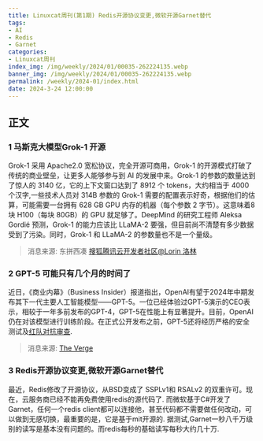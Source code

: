 ```yaml
---
title: Linuxcat周刊(第1期) Redis开源协议变更,微软开源Garnet替代
tags: 
- AI
- Redis 
- Garnet
categories: 
- Linuxcat周刊
index_img: /img/weekly/2024/01/00035-262224135.webp
banner_img: /img/weekly/2024/01/00035-262224135.webp
permalink: /weekly/2024-01/index.html
date: 2024-3-24 12:00:00
---
```

## 正文

### 1 马斯克大模型Grok-1 开源

Grok-1 采用 Apache2.0 宽松协议，完全开源可商用，Grok-1 的开源模式打破了传统的商业壁垒，让更多人能够参与到 AI 的发展中来。Grok-1 的参数的数量达到了惊人的 3140 亿，它的上下文窗口达到了 8912 个 tokens，大约相当于 4000 个汉字,一些技术人员对 314B 参数的 Grok-1 需要的配置表示好奇，根据他们的估算，可能需要一台拥有 628 GB GPU 内存的机器（每个参数 2 字节）。这意味着8块 H100（每块 80GB）的 GPU 就足够了。DeepMind 的研究工程师 Aleksa Gordié 预测，Grok-1 的能力应该比 LLaMA-2 要强，但目前尚不清楚有多少数据受到了污染。同时，Grok-1 和 LLaMA-2 的参数量也不是一个量级。
> 消息来源: 东拼西凑 [搜狐](https://www.sohu.com/a/764930113_639898)[腾讯云开发者社区@Lorin 洛林](https://cloud.tencent.com/developer/article/2397462)

### 2 GPT-5 可能只有几个月的时间了

近日，《商业内幕》（Business Insider）报道指出，OpenAI有望于2024年中期发布其下一代主要人工智能模型——GPT-5。一位已经体验过GPT-5演示的CEO表示，相较于一年多前发布的GPT-4，GPT-5在性能上有显著提升。目前，OpenAI仍在对该模型进行训练阶段。在正式公开发布之前，GPT-5还将经历严格的安全测试及[红队对抗审查](https://zhuanlan.zhihu.com/p/663337434).
> 消息来源: [The Verge](https://www.theverge.com/2024/3/20/24106580/gpt-5-could-be-just-months-away)

### 3 Redis开源协议变更,微软开源Garnet替代

最近，Redis修改了开源协议，从BSD变成了 SSPLv1和 RSALv2 的双重许可。现在，云服务商已经不能再免费使用redis的源代码了.
而微软基于C#开发了Garnet，任何一个redis client都可以连接他，甚至代码都不需要做任何改动，可以做到无感切换，最重要的是，它是基于mit开源的.
据测试,Garnet一秒八千万级别的读写是基本没有问题的。而redis每秒的基础读写每秒大约几十万.
